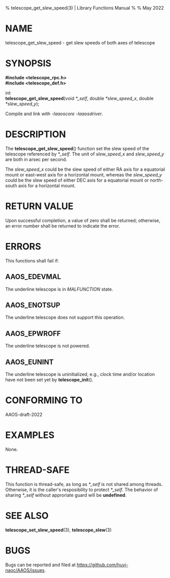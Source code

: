 % telescope\_get\_slew\_speed(3) | Library Functions Manual
%
% May 2022

NAME
====

telescope\_get\_slew\_speed - get slew speeds of both axes of telescope

SYNOPSIS
========

**#include <telescope_rpc.h>**  
**#include <telescope_def.h>**

int  
**telescope_get_slew_speed**(void *\*\_self*, double *\*slew_speed_x*, double *\*slew_speed_y*);

Compile and link with *-laaoscore* *-laaosdriver*.

DESCRIPTION
===========

The **telescope_get_slew_speed**() function set the slew speed of the telescope referenced by *\*\_self*. The unit of *slew_speed_x* and *slew_speed_y* are both in arsec per second.

The *slew_speed_x* could be the slew speed of either RA axis for a equatorial mount or east-west axis for a horizontal mount, whereas the *slew_speed_y* could be the slew speed of either DEC axis for a equatorial mount or north-south axis for a horizontal mount. 

RETURN VALUE
============

Upon successful completion, a value of zero shall be returned; otherwise, an error number shall be returned to indicate the error.

ERRORS
======

This functions shall fail if:

AAOS\_EDEVMAL
------------

The underline telescope is in *MALFUNCTION* state.

AAOS\_ENOTSUP
------------

The underline telescope does not support this operation.

AAOS\_EPWROFF
------------

The underline telescope is not powered.

AAOS\_EUNINT
-----------

The underline telescope is uninitialized, e.g., clock time and/or location have not been set yet by **telescope_init**().

CONFORMING TO
=============

AAOS-draft-2022

EXAMPLES
========

None.

THREAD-SAFE
===========

This function is thread-safe, as long as *\*\_self* is not shared among threads. Otherwise, it is the caller's resposibility to protect *\*\_self*. The behavior of sharing *\*\_self* without approriate guard will be **undefined**.

SEE ALSO
========

**telescope_set_slew_speed**(3), **telescope_slew**(3)

BUGS
====

Bugs can be reported and filed at https://github.com/huyi-naoc/AAOS/issues.

